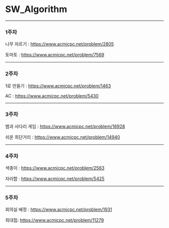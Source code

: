 # SW_Algorithm
---
### 1주차

나무 자르기 : https://www.acmicpc.net/problem/2805

토마토 : https://www.acmicpc.net/problem/7569

---
### 2주차

1로 만들기 : https://www.acmicpc.net/problem/1463

AC : https://www.acmicpc.net/problem/5430

---
### 3주차

뱀과 사다리 게임 : https://www.acmicpc.net/problem/16928

쉬운 최단거리 : https://www.acmicpc.net/problem/14940

---
### 4주차

색종이 : https://www.acmicpc.net/problem/2563

자리합 : https://www.acmicpc.net/problem/5425

---
### 5주차

회의실 배정 : https://www.acmicpc.net/problem/1931

최대힙: https://www.acmicpc.net/problem/11279

